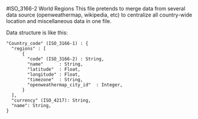 #ISO_3166-2 World Regions
This file pretends to merge data from several data source (openweathermap, wikipedia, etc) to centralize all country-wide location and miscellaneous data in one file.

Data structure is like this:
```
"Country_code" (ISO_3166-1) : {
  "regions" : [
      {
        "code" (ISO_3166-2) : String,
        "name"      : String,
        "latitude"  : Float,
        "longitude" : Float,
        "timezone"  : String,
        "openweathermap_city_id"  : Integer,
      }
  ],
  "currency" (ISO_4217): String,
  "name": String,
}
```

